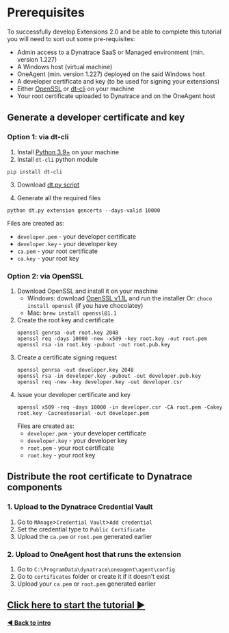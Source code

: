 # Prerequisites

To successfully develop Extensions 2.0 and be able to complete this tutorial you will need to sort out some pre-requisites: 
* Admin access to a Dynatrace SaaS or Managed environment (min. version 1.227)
* A Windows host (virtual machine)
* OneAgent (min. version 1.227) deployed on the said Windows host
* A developer certificate and key (to be used for signing your extensions)
* Either [OpenSSL](https://www.openssl.org/source/) or [dt-cli](https://github.com/dynatrace-oss/dt-cli) on your machine
* Your root certificate uploaded to Dynatrace and on the OneAgent host

## Generate a developer certificate and key

### Option 1: via dt-cli
1. Install [Python 3.9+](https://www.python.org/downloads/) on your machine
2. Install `dt-cli` python module
  ```shell
  pip install dt-cli
  ```
3. Download [dt.py script](https://raw.githubusercontent.com/dynatrace-oss/dt-cli/main/dtcli/scripts/dt.py)

4. Generate all the required files
  ```shell
  python dt.py extension gencerts --days-valid 10000
  ```

   Files are created as:
   * `developer.pem` - your developer certificate
   * `developer.key` - your developer key
   * `ca.pem` - your root certificate
   * `ca.key` - your root key

### Option 2: via OpenSSL
1. Download OpenSSL and install it on your machine
   * Windows: download [OpenSSL v1.1L](https://slproweb.com/download/Win64OpenSSL-1_1_1L.exe) and run the installer
      Or: `choco install openssl` (if you have chocolatey)
   * Mac: `brew install openssl@1.1`
2. Create the root key and certificate
   ```shell
   openssl genrsa -out root.key 2048
   openssl req -days 10000 -new -x509 -key root.key -out root.pem
   openssl rsa -in root.key -pubout -out root.pub.key
   ```
3. Create a certificate signing request
   ```shell
   openssl genrsa -out developer.key 2048
   openssl rsa -in developer.key -pubout -out developer.pub.key
   openssl req -new -key developer.key -out developer.csr
   ```
4. Issue your developer certificate and key
   ```shell
   openssl x509 -req -days 10000 -in developer.csr -CA root.pem -Cakey root.key -Cacreateserial -out developer.pem
   ```
   Files are created as:
   * `developer.pem` - your developer certificate
   * `developer.key` - your developer key
   * `root.pem` - your root certificate
   * `root.key` - your root key

## Distribute the root certificate to Dynatrace components

### 1. Upload to the Dynatrace Credential Vault
1. Go to `MAnage`>`Credential Vault`>`Add credential`
2. Set the credential type to `Public Certificate`
3. Upload the `ca.pem` or `root.pem` generated earlier

### 2. Upload to OneAgent host that runs the extension
1. Go to `C:\ProgramData\dynatrace\oneagent\agent\config`
2. Go to `certificates` folder or create it if it doesn't exist
3. Upload your `ca.pem` or `root.pem` generated earlier


## [Click here to start the tutorial ▶](/1_Basic-Extension)
#### [◀ Back to intro](../README.md)
